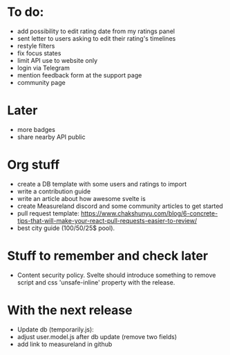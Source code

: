 # To do:

- add possibility to edit rating date from my ratings panel
- sent letter to users asking to edit their rating's timelines
- restyle filters
- fix focus states
- limit API use to website only
- login via Telegram
- mention feedback form at the support page
- community page

# Later

- more badges
- share nearby API public

# Org stuff

- create a DB template with some users and ratings to import
- write a contribution guide
- write an article about how awesome svelte is
- create Measureland discord and some community articles to get started
- pull request template: https://www.chakshunyu.com/blog/6-concrete-tips-that-will-make-your-react-pull-requests-easier-to-review/
- best city guide (100$/50$/25$ pool).

# Stuff to remember and check later

- Content security policy. Svelte should introduce something to remove script and css 'unsafe-inline' property with the release.

# With the next release

- Update db (temporarily.js):
- adjust user.model.js after db update (remove two fields)
- add link to measureland in github
